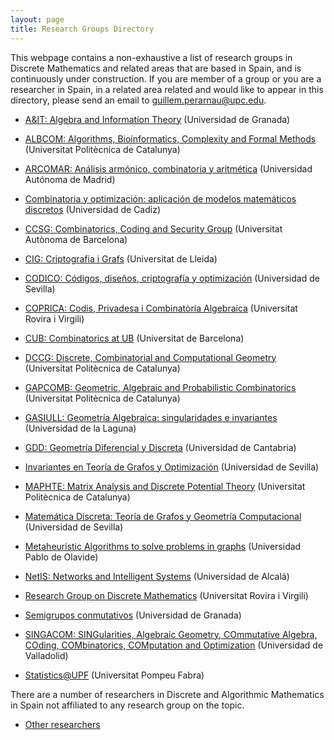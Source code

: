 ```yaml
---
layout: page
title: Research Groups Directory
---
```


This webpage contains a non-exhaustive a list of research groups in Discrete Mathematics and related areas that are based in Spain, and is continuously under construction. If you are member of a group or you are a researcher in Spain, in a related area related and would like to appear in this directory, please send an email to guillem.perarnau@upc.edu.
- [A&IT: Algebra and Information Theory](/directory-groups/fqm-379) (Universidad de Granada)

- [ALBCOM: Algorithms, Bioinformatics, Complexity and Formal Methods](/directory-groups/albcom) (Universitat Politècnica de Catalunya)

- [ARCOMAR: Análisis armónico, combinatoria y aritmética](/directory-groups/arcomar) (Universidad Autónoma de Madrid)

- [Combinatoria y optimización: aplicación de modelos matemáticos discretos](/directory-groups/fqm-371)  (Universidad de Cadiz)

- [CCSG: Combinatorics, Coding and Security Group](/directory-groups/ccsg) (Universitat Autònoma de Barcelona)

- [CIG: Criptografia i Grafs](/directory-groups/cig) (Universitat de Lleida)

- [CODICO: Códigos, diseños, criptografía y optimización](/directory-groups/fqm-016)  (Universidad de Sevilla)

- [COPRICA: Codis, Privadesa i Combinatòria Algebraica](/directory-groups/coprica) (Universitat Rovira i Virgili)

- [CUB: Combinatorics at UB](/directory-groups/cub) (Universitat de Barcelona)

- [DCCG: Discrete, Combinatorial and Computational Geometry](/directory-groups/dccg) (Universitat Politècnica de Catalunya)

- [GAPCOMB: Geometric, Algebraic and Probabilistic Combinatorics](/directory-groups/gapcomb) (Universitat Politècnica de Catalunya)

- [GASIULL: Geometría Algebraica: singularidades e invariantes](/directory-groups/gasiull) (Universidad de la Laguna)

- [GDD: Geometría Diferencial y Discreta](/directory-groups/gdd) (Universidad de Cantabria)

- [Invariantes en Teoría de Grafos y Optimización](/directory-groups/fqm-240) (Universidad de Sevilla)

- [MAPHTE: Matrix Analysis and Discrete Potential Theory](/directory-groups/maphte) (Universitat Politècnica de Catalunya)

- [Matemática Discreta: Teoría de Grafos y Geometría Computacional](/directory-groups/fqm-164)  (Universidad de Sevilla)

- [Metaheuristic Algorithms to solve problems in graphs](/directory-groups/maspg) (Universidad Pablo de Olavide)

- [NetIS: Networks and Intelligent Systems](/directory-groups/netis) (Universidad de Alcalá)

- [Research Group on Discrete Mathematics](/directory-groups/rgdm) (Universitat Rovira i Virgili)

- [Semigrupos conmutativos](/directory-groups/fqm-343) (Universidad de Granada)

- [SINGACOM: SINGularities, Algebraic Geometry, COmmutative Algebra, COding, COMbinatorics, COMputation and Optimization](/directory-groups/singacom) (Universidad de Valladolid)

- [Statistics@UPF](/directory-groups/stats-upf) (Universitat Pompeu Fabra)

There are a number of researchers in Discrete and Algorithmic Mathematics in Spain not affiliated to any research group on the topic.

- [Other researchers](/directory-groups/other)
